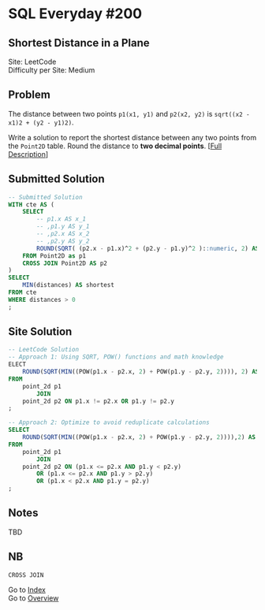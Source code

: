 # SQL Everyday \#200

## Shortest Distance in a Plane

Site: LeetCode\
Difficulty per Site: Medium

## Problem

The distance between two points `p1(x1, y1)` and `p2(x2, y2)` is `sqrt((x2 - x1)2 + (y2 - y1)2)`.

Write a solution to report the shortest distance between any two points from the `Point2D` table. Round the distance to **two decimal points**. [[Full Description](https://leetcode.com/problems/shortest-distance-in-a-plane/description/)]

## Submitted Solution

```sql
-- Submitted Solution
WITH cte AS (
    SELECT
        -- p1.x AS x_1
        -- ,p1.y AS y_1
        -- ,p2.x AS x_2
        -- ,p2.y AS y_2
        ROUND(SQRT( (p2.x - p1.x)^2 + (p2.y - p1.y)^2 )::numeric, 2) AS distances
    FROM Point2D as p1
    CROSS JOIN Point2D AS p2
)
SELECT
    MIN(distances) AS shortest
FROM cte
WHERE distances > 0
;
```

## Site Solution

```sql
-- LeetCode Solution 
-- Approach 1: Using SQRT, POW() functions and math knowledge
ELECT
    ROUND(SQRT(MIN((POW(p1.x - p2.x, 2) + POW(p1.y - p2.y, 2)))), 2) AS shortest
FROM
    point_2d p1
        JOIN
    point_2d p2 ON p1.x != p2.x OR p1.y != p2.y
;

-- Approach 2: Optimize to avoid reduplicate calculations
SELECT
    ROUND(SQRT(MIN((POW(p1.x - p2.x, 2) + POW(p1.y - p2.y, 2)))),2) AS shortest
FROM
    point_2d p1
        JOIN
    point_2d p2 ON (p1.x <= p2.x AND p1.y < p2.y)
        OR (p1.x <= p2.x AND p1.y > p2.y)
        OR (p1.x < p2.x AND p1.y = p2.y)
;
```

## Notes

TBD

## NB

`CROSS JOIN`

Go to [Index](../?tab=readme-ov-file#index)\
Go to [Overview](../?tab=readme-ov-file)
